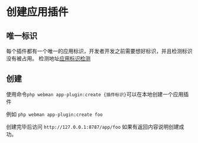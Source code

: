 # 创建应用插件

## 唯一标识

每个插件都有一个唯一的应用标识，开发者开发之前需要想好标识，并且检测标识没有被占用。
检测地址[应用标识检测](https://www.workerman.net/app/check)

## 创建
使用命令`php webman app-plugin:create {插件标识}`可以在本地创建一个应用插件

例如 `php webman app-plugin:create foo`

创建完毕后访问 `http://127.0.0.1:8787/app/foo` 如果有返回内容说明创建成功。